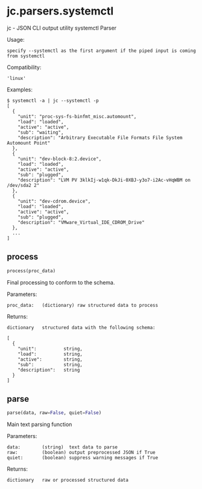 # jc.parsers.systemctl
jc - JSON CLI output utility systemctl Parser

Usage:

    specify --systemctl as the first argument if the piped input is coming from systemctl

Compatibility:

    'linux'

Examples:

    $ systemctl -a | jc --systemctl -p
    [
      {
        "unit": "proc-sys-fs-binfmt_misc.automount",
        "load": "loaded",
        "active": "active",
        "sub": "waiting",
        "description": "Arbitrary Executable File Formats File System Automount Point"
      },
      {
        "unit": "dev-block-8:2.device",
        "load": "loaded",
        "active": "active",
        "sub": "plugged",
        "description": "LVM PV 3klkIj-w1qk-DkJi-0XBJ-y3o7-i2Ac-vHqWBM on /dev/sda2 2"
      },
      {
        "unit": "dev-cdrom.device",
        "load": "loaded",
        "active": "active",
        "sub": "plugged",
        "description": "VMware_Virtual_IDE_CDROM_Drive"
      },
      ...
    ]

## process
```python
process(proc_data)
```

Final processing to conform to the schema.

Parameters:

    proc_data:   (dictionary) raw structured data to process

Returns:

    dictionary   structured data with the following schema:

    [
      {
        "unit":          string,
        "load":          string,
        "active":        string,
        "sub":           string,
        "description":   string
      }
    ]

## parse
```python
parse(data, raw=False, quiet=False)
```

Main text parsing function

Parameters:

    data:        (string)  text data to parse
    raw:         (boolean) output preprocessed JSON if True
    quiet:       (boolean) suppress warning messages if True

Returns:

    dictionary   raw or processed structured data

